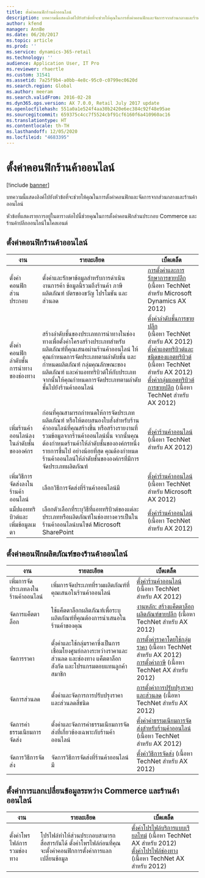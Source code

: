 ```yaml
---
title: ตั้งค่าคอนฟิกร้านค้าออนไลน์
description: บทความนี้แสดงลิงค์ไปยังหัวข้อที่จะช่วยให้คุณในการตั้งค่าคอนฟิกและจัดการจากส่วนกลางและร้านค้าออนไลน์
author: kfend
manager: AnnBe
ms.date: 06/20/2017
ms.topic: article
ms.prod: ''
ms.service: dynamics-365-retail
ms.technology: ''
audience: Application User, IT Pro
ms.reviewer: rhaertle
ms.custom: 31541
ms.assetid: 7a25f9b4-a0bb-4e8c-95c0-c0799ec0620d
ms.search.region: Global
ms.author: meeram
ms.search.validFrom: 2016-02-28
ms.dyn365.ops.version: AX 7.0.0, Retail July 2017 update
ms.openlocfilehash: 551a0a1e524f4aa30b2420e6ec384c92f48e95ae
ms.sourcegitcommit: 659375c4cc7f5524cbf91cf6160f6a410960ac16
ms.translationtype: HT
ms.contentlocale: th-TH
ms.lasthandoff: 12/05/2020
ms.locfileid: "4683395"
---
```

# <a name="configure-online-stores"></a>ตั้งค่าคอนฟิกร้านค้าออนไลน์

[!include [banner](../includes/banner.md)]

บทความนี้แสดงลิงค์ไปยังหัวข้อที่จะช่วยให้คุณในการตั้งค่าคอนฟิกและจัดการจากส่วนกลางและร้านค้าออนไลน์

หัวข้อที่แสดงรายการอยู่ในตารางต่อไปนี้ช่วยคุณในการตั้งค่าคอนฟิกส่วนประกอบ Commerce และร้านค้าปลีกออนไลน์ในไคลเอนต์

## <a name="configure-an-online-store"></a>ตั้งค่าคอนฟิกร้านค้าออนไลน์

| งาน                                                | รายละเอียด                                                                                                                                                                                                                                                                                                                                                   | เบ็ดเตล็ด                                                                                                                                                                                                                                                                                                                                                                                                                                   |
|-----------------------------------------------------|-----------------------------------------------------------------------------------------------------------------------------------------------------------------------------------------------------------------------------------------------------------------------------------------------------------------------------------------------------------|------------------------------------------------------------------------------------------------------------------------------------------------------------------------------------------------------------------------------------------------------------------------------------------------------------------------------------------------------------------------------------------------------------------------------------------|
| ตั้งค่าคอนฟิกส่วนประกอบ                        | ตั้งค่าและรักษาข้อมูลสำหรับการดำเนินงานการค้า ข้อมูลนี้รวมถึงร้านค้า ภาษี ผลิตภัณฑ์ บัตรของขวัญ โปรโมชัน และส่วนลด                                                                                                                                                                                                          | [การตั้งค่าและการรักษาการขายปลีก](https://technet.microsoft.com/library/hh597201.aspx) (เนื้อหา TechNet สำหรับ Microsoft Dynamics AX 2012)                                                                                                                                                                                                                                                                                          |
| ตั้งค่าคอนฟิกลำดับชั้นการนำทางของช่องทาง    | สร้างลำดับชั้นของประเภทการนำทางในช่องทางเพื่อตั้งค่าโครงสร้างประเภทสำหรับผลิตภัณฑ์ที่คุณเสนอผ่านร้านค้าออนไลน์ ให้คุณกำหนดการจัดประเภทตามลำดับชั้น และกำหนดผลิตภัณฑ์ กลุ่มคุณลักษณะของผลิตภัณฑ์ และค่าแอททริบิวต์ให้กับประเภท จากนั้นให้คุณกำหนดการจัดประเภทตามลำดับชั้นไปยังร้านค้าออนไลน์                            | [ตั้งค่าลำดับชั้นการขายปลีก](https://technet.microsoft.com/library/hh580593.aspx)</br> (เนื้อหา TechNet สำหรับ AX 2012)</br> [ตั้งค่าแอตทริบิวต์และชนิดของแอตทริบิวต์](https://technet.microsoft.com/library/hh227548.aspx) (เนื้อหา TechNet สำหรับ AX 2012)</br> [ตั้งค่ากลุ่มแอตทริบิวต์การขายปลีก](https://technet.microsoft.com/library/jj728713.aspx) (เนื้อหา TechNet สำหรับ AX 2012) |
| เพิ่มร้านค้าออนไลน์ลงในลำดับชั้นขององค์กร | ก่อนที่คุณสามารถกำหนดให้การจัดประเภทผลิตภัณฑ์ หรือให้ตอบสนองใบสั่งสำหรับร้านค้าออนไลน์ที่คุณสร้างขึ้น หรือสร้างรายงานที่รวมข้อมูลจากร้านค้าออนไลน์นั้น จากนั้นคุณต้องกำหนดร้านค้าให้ลำดับชั้นขององค์กรหนึ่งรายการขึ้นไป อย่างน้อยที่สุด คุณต้องกำหนดร้านค้าออนไลน์ให้ลำดับชั้นขององค์กรที่มีการจัดประเภทผลิตภัณฑ์  | [ตั้งค่าร้านค้าออนไลน์](https://technet.microsoft.com/library/jj682095.aspx) (เนื้อหา TechNet สำหรับ AX 2012)                                                                                                                                                                                                                                                                                                     |
| เพิ่มวิธีการจัดส่งลงในร้านค้าออนไลน์          | เลือกวิธีการจัดส่งที่ร้านค้าออนไลน์มี                                                                                                                                                                                                                                                                                                 | [ตั้งค่าร้านค้าออนไลน์](https://technet.microsoft.com/library/jj682095.aspx) (เนื้อหา TechNet สำหรับ Microsoft AX 2012)                                                                                                                                                                                                                                                                                                     |
| แม็ปแอททริบิวต์และเพิ่มข้อมูลเมตา                   | เลือกตัวเลือกที่ระบุวิธีที่แอททริบิวต์ของแต่ละประเภทหรือผลิตภัณฑ์ในช่องทางควรเป็นในร้านค้าออนไลน์บนไซต์ Microsoft SharePoint                                                                                                                                                                                              | [ตั้งค่าร้านค้าออนไลน์](https://technet.microsoft.com/library/jj682095.aspx) (เนื้อหา TechNet สำหรับ AX 2012)                                                                                                                                                                                                                                                                                                     |

## <a name="configure-online-store-products"></a>ตั้งค่าคอนฟิกผลิตภัณฑ์ของร้านค้าออนไลน์

| งาน                                 | รายละเอียด                                                                                                                                           | เบ็ดเตล็ด                                                                                                                                                                                                                                                                            |
|--------------------------------------|---------------------------------------------------------------------------------------------------------------------------------------------------|-----------------------------------------------------------------------------------------------------------------------------------------------------------------------------------------------------------------------------------------------------------------------------------|
| เพิ่มการจัดประเภทลงในร้านค้าออนไลน์ | เพิ่มการจัดประเภทที่รวมผลิตภัณฑ์ที่คุณเสนอในร้านค้าออนไลน์                                                                  | [ตั้งค่าร้านค้าออนไลน์](https://technet.microsoft.com/library/jj682095.aspx) (เนื้อหา TechNet สำหรับ AX 2012)                                                                                                                                              |
| จัดการแค็ตตาล็อก                     | ใช้แค็ตตาล็อกผลิตภัณฑ์เพื่อระบุผลิตภัณฑ์ที่คุณต้องการนำเสนอในร้านค้าของคุณ                                                              | [งานหลัก: สร้างแค็ตตาล็อกผลิตภัณฑ์ขายปลีก](https://technet.microsoft.com/library/jj728712.aspx) (เนื้อหา TechNet สำหรับ AX 2012)                                                                                                                           |
| จัดการราคา                       | ตั้งค่าและใช้กลุ่มราคาซึ่งเป็นการเชื่อมโยงศูนย์กลางระหว่างราคาและส่วนลด และช่องทาง แค็ตตาล็อก สังกัด และโปรแกรมตอบแทนลูกค้าสมาชิก | [การตั้งค่าราคาโดยใช้กลุ่มราคา](https://technet.microsoft.com/library/hh597169.aspx) (เนื้อหา TechNet สำหรับ AX 2012)</br> [การตั้งค่าภาษี](https://technet.microsoft.com/library/hh580571.aspx) (เนื้อหา TechNet AX สำหรับ 2012) |
| จัดการส่วนลด                    | ตั้งค่าและจัดการการปรับปรุงราคาและส่วนลดสี่ชนิด                                                                                  | [การตั้งค่าการปรับปรุงราคาและส่วนลด](https://technet.microsoft.com/library/hh597114.aspx) (เนื้อหา TechNet สำหรับ AX 2012)                                                                                                                          |
| จัดการค่าธรรมเนียมการจัดส่ง             | ตั้งค่าและจัดการค่าธรรมเนียมการจัดส่งที่เกี่ยวข้องเฉพาะกับร้านค้าออนไลน์                                                                     | [ตั้งค่าค่าธรรมเนียมการจัดส่งสำหรับร้านค้าออนไลน์](https://technet.microsoft.com/library/jj728714.aspx) (เนื้อหา TechNet สำหรับ AX 2012)                                                                                                                           |
| จัดการวิธีการจัดส่ง            | จัดการวิธีการจัดส่งที่ร้านค้าออนไลน์มี                                                                                        | [ตั้งค่าวิธีการจัดส่ง](https://technet.microsoft.com/library/jj728719.aspx) (เนื้อหา TechNet สำหรับ AX 2012)                                                                                                                                            |

## <a name="set-up-data-exchange-between-commerce-and-the-online-store"></a>ตั้งค่าการแลกเปลี่ยนข้อมูลระหว่าง Commerce และร้านค้าออนไลน์

| งาน                                 | รายละเอียด                                                                                                                               | เบ็ดเตล็ด                                                                                                                                                                                                                                                                                  |
|--------------------------------------|---------------------------------------------------------------------------------------------------------------------------------------|-----------------------------------------------------------------------------------------------------------------------------------------------------------------------------------------------------------------------------------------------------------------------------------------|
| ตั้งค่าโพรไฟล์การรวมช่องทาง | โปรไฟล์ทำให้ส่วนประกอบสามารถสื่อสารกันได้ ตั้งค่าโพรไฟล์ก่อนที่คุณจะตั้งค่าคอนฟิกการตั้งค่าการแลกเปลี่ยนข้อมูล | [ตั้งค่าโปรไฟล์บริการแบบเรียลไทม์](https://technet.microsoft.com/library/hh580631.aspx) (เนื้อหา TechNet AX สำหรับ 2012)</br> [ตั้งค่าโปรไฟล์ช่องทาง](https://technet.microsoft.com/library/jj677402.aspx) (เนื้อหา TechNet AX สำหรับ 2012) |





